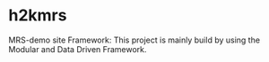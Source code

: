# h2kmrs
MRS-demo site
Framework:
This project is mainly build by using the Modular and Data Driven Framework.
